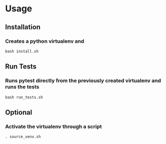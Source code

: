 

# Usage


## Installation

### Creates a python virtualenv and 
`bash install.sh`


## Run Tests

### Runs pytest directly from the previously created virtualenv and runs the tests
`bash run_tests.sh`


## Optional

### Activate the virtualenv through a script

`. source_venv.sh`

